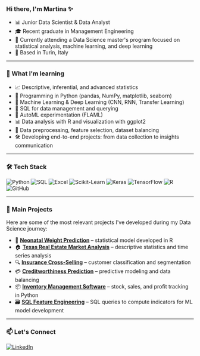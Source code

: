 ### Hi there, I'm Martina ✨ 

* 📊 Junior Data Scientist & Data Analyst
* 🎓 Recent graduate in Management Engineering
* 🚀 Currently attending a Data Science master's program focused on statistical analysis, machine learning, and deep learning 
* 📍 Based in Turin, Italy 

---

### 🧠 What I'm learning

* 📈 Descriptive, inferential, and advanced statistics
* 🐍 Programming in Python (pandas, NumPy, matplotlib, seaborn)
* 🤖 Machine Learning & Deep Learning (CNN, RNN, Transfer Learning)
* 💾 SQL for data management and querying
* 🧪 AutoML experimentation (FLAML)
* 📊 Data analysis with R and visualization with ggplot2
* 📂 Data preprocessing, feature selection, dataset balancing
* 🛠 Developing end-to-end projects: from data collection to insights communication

---

### 🛠 Tech Stack
![Python](https://img.shields.io/badge/Python-3776AB?style=for-the-badge&logo=python&logoColor=white)
![SQL](https://img.shields.io/badge/SQL-4479A1?style=for-the-badge&logo=postgresql&logoColor=white)
![Excel](https://img.shields.io/badge/Excel-217346?style=for-the-badge&logo=microsoft-excel&logoColor=white)
![Scikit-Learn](https://img.shields.io/badge/scikit--learn-F7931E?style=for-the-badge&logo=scikit-learn&logoColor=white)
![Keras](https://img.shields.io/badge/Keras-D00000?style=for-the-badge&logo=keras&logoColor=white)
![TensorFlow](https://img.shields.io/badge/TensorFlow-FF6F00?style=for-the-badge&logo=tensorflow&logoColor=white)
![R](https://img.shields.io/badge/R-276DC3?style=for-the-badge&logo=r&logoColor=white)
![GitHub](https://img.shields.io/badge/GitHub-181717?style=for-the-badge&logo=github)

---
### 📂 Main Projects
Here are some of the most relevant projects I've developed during my Data Science journey:
- 🧮 [**Neonatal Weight Prediction**](https://github.com/MartinaArgento/predict-baby-weight) – statistical model developed in R  
- 🏠 [**Texas Real Estate Market Analysis**](https://github.com/MartinaArgento/real-estate-texas-analysis) – descriptive statistics and time series analysis  
- 🔍 [**Insurance Cross-Selling**](https://github.com/MartinaArgento/insurance-cross-selling) – customer classification and segmentation  
- 💳 [**Creditworthiness Prediction**](https://github.com/MartinaArgento/creditworthiness-prediction) – predictive modeling and data balancing 
- 📦 [**Inventory Management Software**](https://github.com/MartinaArgento/vegan-store-manager) – stock, sales, and profit tracking in Python  
- 🗃 [**SQL Feature Engineering**](https://github.com/MartinaArgento/sql-feature-engineering) – SQL queries to compute indicators for ML model development


---

### 📫 Let's Connect
[![LinkedIn](https://img.shields.io/badge/LinkedIn-0A66C2?style=for-the-badge&logo=linkedin&logoColor=white)](https://www.linkedin.com/in/martinaargento/)




<!--
### 📊 GitHub Stats
![Martina's GitHub stats](https://github-readme-stats.vercel.app/api?username=MartinaArgento&show_icons=true&theme=radical)
![Top Langs](https://github-readme-stats.vercel.app/api/top-langs/?username=MartinaArgento&layout=compact&theme=radical)
-->
